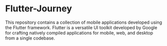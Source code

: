 # Flutter-Journey
This repository contains a collection of mobile applications developed using the Flutter framework. Flutter is a versatile UI toolkit developed by Google for crafting natively compiled applications for mobile, web, and desktop from a single codebase.
